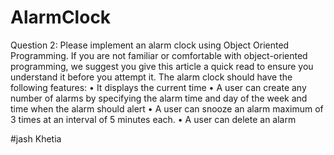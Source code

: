 # AlarmClock

Question 2:
Please implement an alarm clock using Object Oriented Programming. If you are not familiar or comfortable with 
object-oriented programming, we suggest you give this article a quick read to ensure you understand it before you 
attempt it.
The alarm clock should have the following features:
• It displays the current time
• A user can create any number of alarms by specifying the alarm time and day of the week and time when the 
alarm should alert
• A user can snooze an alarm maximum of 3 times at an interval of 5 minutes each.
• A user can delete an alarm

#jash Khetia
